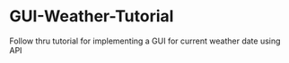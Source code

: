 # GUI-Weather-Tutorial
Follow thru tutorial for implementing a GUI for current weather date using API
